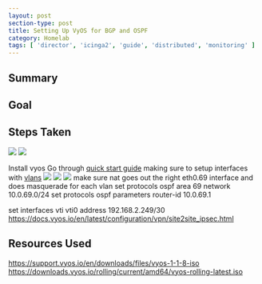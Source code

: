 ```yaml
---
layout: post
section-type: post
title: Setting Up VyOS for BGP and OSPF
category: Homelab
tags: [ 'director', 'icinga2', 'guide', 'distributed', 'monitoring' ]
---
```


## Summary


## Goal

## Steps Taken
![](/img/2020-12-23-setting-up-vyos-9a51f.png)
![](/img/2020-12-23-setting-up-vyos-3f0fe.png)

Install vyos
Go through [quick start guide](https://docs.vyos.io/en/latest/quick-start.html) making sure to setup interfaces with [vlans](https://support.vyos.io/en/kb/articles/vlan-sub-interfaces-802-1q)
![](/img/2020-12-23-setting-up-vyos-53d76.png)
![](/img/2020-12-23-setting-up-vyos-ad1f9.png)
![](/img/2020-12-23-setting-up-vyos-eda83.png)
make sure nat goes out the right eth0.69 interface and does masquerade for each vlan
set protocols ospf area 69 network 10.0.69.0/24
set protocols ospf parameters router-id 10.0.69.1

set interfaces vti vti0 address 192.168.2.249/30
https://docs.vyos.io/en/latest/configuration/vpn/site2site_ipsec.html



## Resources Used
https://support.vyos.io/en/downloads/files/vyos-1-1-8-iso
https://downloads.vyos.io/rolling/current/amd64/vyos-rolling-latest.iso
